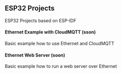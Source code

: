 ## ESP32 Projects
ESP32 Projects based on ESP-IDF

#### Ethernet Example with CloudMQTT (sson)
Basic example how to use Ethernet and CloudMQTT
#### Ethernet Web Server (soon)
Basic example how to run a web server over Ethernet

